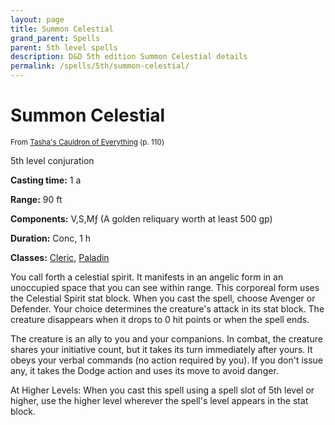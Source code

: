 ```yaml
---
layout: page
title: Summon Celestial
grand_parent: Spells
parent: 5th level spells 
description: D&D 5th edition Summon Celestial details
permalink: /spells/5th/summon-celestial/
---
```


# Summon Celestial

<small>From <a target="_blank" href="https://dnd.wizards.com/products/tabletop-games/rpg-products/tashas-cauldron-everything">Tasha's Cauldron of Everything</a> (p. 110)</small>


5th level conjuration

**Casting time:** 1 a

**Range:** 90 ft

**Components:** V,S,Mƒ (A golden reliquary worth at least 500 gp)

**Duration:** Conc, 1 h

**Classes:** [Cleric](/classes/cleric/), [Paladin](/classes/paladin/)

You call forth a celestial spirit. It manifests in an angelic form in an unoccupied space that you can see within range. This corporeal form uses the Celestial Spirit stat block. When you cast the spell, choose Avenger or Defender. Your choice determines the creature's attack in its stat block. The creature disappears when it drops to 0 hit points or when the spell ends.

   The creature is an ally to you and your companions. In combat, the creature shares your initiative count, but it takes its turn immediately after yours. It obeys your verbal commands (no action required by you). If you don't issue any, it takes the Dodge action and uses its move to avoid danger.

   At Higher Levels: When you cast this spell using a spell slot of 5th level or higher, use the higher level wherever the spell's level appears in the stat block.